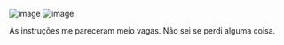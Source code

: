 ![image](https://github.com/user-attachments/assets/2d6f02a3-15ae-4ace-84ef-10362e2d764c)
![image](https://github.com/user-attachments/assets/ffdc15c5-b150-4745-997b-b591ac128859)

As instruções me pareceram meio vagas. Não sei se perdi alguma coisa.
